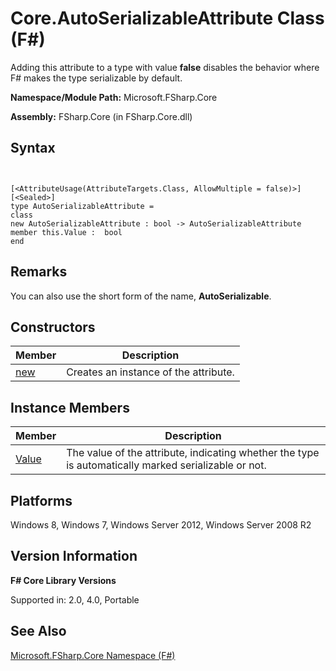 # Core.AutoSerializableAttribute Class (F#)

Adding this attribute to a type with value **false** disables the behavior where F# makes the type serializable by default.

**Namespace/Module Path:** Microsoft.FSharp.Core

**Assembly:** FSharp.Core (in FSharp.Core.dll)


## Syntax


```


[<AttributeUsage(AttributeTargets.Class, AllowMultiple = false)>]
[<Sealed>]
type AutoSerializableAttribute =
class
new AutoSerializableAttribute : bool -> AutoSerializableAttribute
member this.Value :  bool
end

```



## Remarks
You can also use the short form of the name, **AutoSerializable**.


## Constructors


|Member|Description|
|------|-----------|
|[new](http://msdn.microsoft.com/en-us/library/e65517ad-2c75-45c2-8fa3-e5bde1d4d11c)|Creates an instance of the attribute.|

## Instance Members


|Member|Description|
|------|-----------|
|[Value](http://msdn.microsoft.com/en-us/library/d19bbae4-b44e-4f87-83cf-a03ecb37ad92)|The value of the attribute, indicating whether the type is automatically marked serializable or not.|

## Platforms
Windows 8, Windows 7, Windows Server 2012, Windows Server 2008 R2


## Version Information
**F# Core Library Versions**

Supported in: 2.0, 4.0, Portable




## See Also
[Microsoft.FSharp.Core Namespace &#40;F&#35;&#41;](Microsoft.FSharp.Core+Namespace+%28FSharp%29.md)

